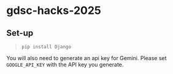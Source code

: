 # gdsc-hacks-2025

## Set-up

> `pip install Django`

You will also need to generate an api key for Gemini. Please set `GOOGLE_API_KEY` with the API key you generate.